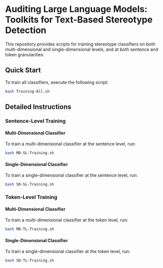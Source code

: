 # Auditing Large Language Models: Toolkits for Text-Based Stereotype Detection

This repository provides scripts for training stereotype classifiers on both multi-dimensional and single-dimensional levels, and at both sentence and token granularities.

## Quick Start
To train all classifiers, execute the following script:

```bash
bash Training-All.sh
```

## Detailed Instructions

### Sentence-Level Training

#### Multi-Dimensional Classifier
To train a multi-dimensional classifier at the sentence level, run:
```bash
bash MD-SL-Training.sh
```

#### Single-Dimensional Classifier
To train a single-dimensional classifier at the sentence level, run:
```bash
bash SD-SL-Training.sh
```

### Token-Level Training

#### Multi-Dimensional Classifier
To train a multi-dimensional classifier at the token level, run:
```bash
bash MD-TL-Training.sh
```

#### Single-Dimensional Classifier
To train a single-dimensional classifier at the token level, run:
```bash
bash SD-TL-Training.sh
```
